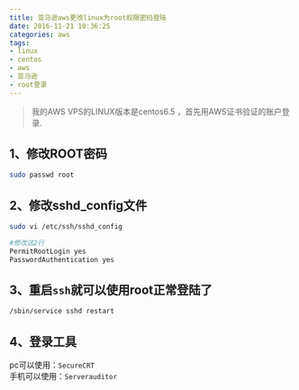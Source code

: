 ```yaml
---
title: 亚马逊aws更改linux为root权限密码登陆
date: 2016-11-21 10:36:25
categories: aws
tags:
- linux
- centos
- aws
- 亚马逊
- root登录
---
```


> 我的AWS VPS的LINUX版本是centos6.5 ，首先用AWS证书验证的账户登录.

## 1、修改ROOT密码
```bash
sudo passwd root
```
## 2、修改sshd_config文件
```bash
sudo vi /etc/ssh/sshd_config

#修改这2行
PermitRootLogin yes
PasswordAuthentication yes

```

## 3、重启`ssh`就可以使用root正常登陆了
```bash
/sbin/service sshd restart
```

## 4、登录工具

pc可以使用：`SecureCRT`	  
手机可以使用：`Serverauditor`